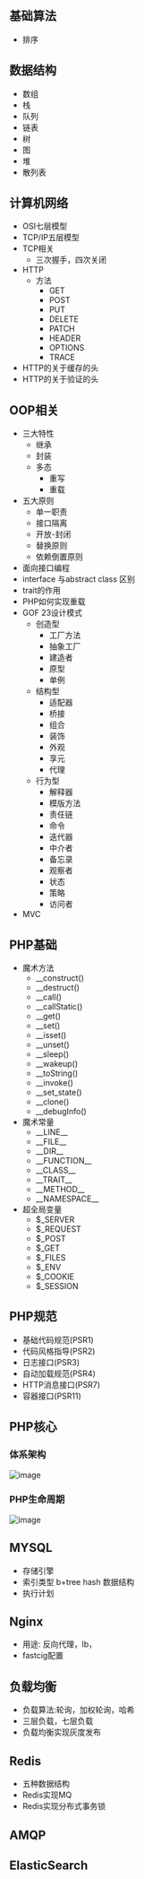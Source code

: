 
## 基础算法
- 排序

## 数据结构
- 数组
- 栈
- 队列
- 链表
- 树
- 图
- 堆
- 散列表

## 计算机网络
- OSI七层模型
- TCP/IP五层模型
- TCP相关
  + 三次握手，四次关闭
- HTTP
  + 方法
    - GET
    - POST
    - PUT
    - DELETE
    - PATCH
    - HEADER
    - OPTIONS
    - TRACE
- HTTP的关于缓存的头
- HTTP的关于验证的头

## OOP相关
- 三大特性
  + 继承
  + 封装
  + 多态
     - 重写
     - 重载
- 五大原则
  + 单一职责
  + 接口隔离
  + 开放-封闭
  + 替换原则
  + 依赖倒置原则
- 面向接口编程
- interface 与abstract class 区别
- trait的作用
- PHP如何实现重载
- GOF 23设计模式
  + 创造型
    - 工厂方法
    - 抽象工厂
    - 建造者
    - 原型
    - 单例
  + 结构型
    - 适配器
    - 桥接
    - 组合
    - 装饰
    - 外观
    - 享元
    - 代理
  + 行为型
    - 解释器
    - 模版方法
    - 责任链
    - 命令
    - 迭代器
    - 中介者
    - 备忘录
    - 观察者
    - 状态
    - 策略
    - 访问者
- MVC


## PHP基础
- 魔术方法
  + __construct()
  + __destruct()
  + __call()
  + __callStatic()
  + __get()
  + __set()
  + __isset()
  + __unset()
  + __sleep()
  + __wakeup()
  + __toString()
  + __invoke()
  + __set_state()
  + __clone()
  + __debugInfo()
- 魔术常量
  + \_\_LINE__
  + \_\_FILE__
  + \_\_DIR__
  + \_\_FUNCTION__
  + \_\_CLASS__
  + \_\_TRAIT__
  + \_\_METHOD__
  + \_\_NAMESPACE__
- 超全局变量
  + $_SERVER
  + $_REQUEST
  + $_POST
  + $_GET
  + $_FILES
  + $_ENV
  + $_COOKIE
  + $_SESSION

## PHP规范
- 基础代码规范(PSR1)
- 代码风格指导(PSR2)
- 日志接口(PSR3)
- 自动加载规范(PSR4)
- HTTP消息接口(PSR7)
- 容器接口(PSR11)

## PHP核心
### 体系架构
![image](http://images0.cnblogs.com/blog/511662/201311/22213110-f17b10a2fbd4428abd6c806c33fc7d10.png)

### PHP生命周期
![image](http://github.com/pangudashu/php7-internal/raw/master/img/php.png)



## MYSQL
- 存储引擎 
- 索引类型  b+tree hash 数据结构
- 执行计划

## Nginx 
- 用途: 反向代理，lb，
- fastcig配置

## 负载均衡

- 负载算法:轮询，加权轮询，哈希
- 三层负载，七层负载
- 负载均衡实现灰度发布

## Redis
- 五种数据结构
- Redis实现MQ
- Redis实现分布式事务锁

## AMQP

## ElasticSearch
